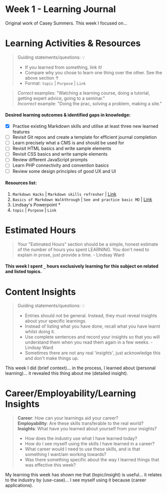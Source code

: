 # Week 1 - Learning Journal
Original work of Casey Summers. This week I focused on...

# Learning Activities & Resources
> Guiding statements/questions: :bulb:
> - If you learned from something, link it!
> - Compare why you chose to learn one thing over the other. See the above section &uarr;
> - Format: `topic` | `Purpose` | `Link` <br>

> *Correct* examples: "Watching a learning course, doing a tutorial, getting expert advice, going to a seminar." <br>
> *Incorrect* example: "Doing the prac, solving a problem, making a site."

#### Desired learning outcomes & identified gaps in knowledge: 
- [x] Practise existing Markdown skills and utilise at least three new learned features
- [ ] Revisit Git repos and create a template for efficient journal completion
- [ ] Learn precisely what a CMS is and should be used for
- [ ] Revisit HTML basics and write sample elements
- [ ] Revisit CSS basics and write sample elements
- [ ] Review different JavaScript prompts
- [ ] Learn PHP connectivity and convention basics
- [ ] Review some design principles of good UX and UI

#### Resources list:
1. `Markdown Hacks` | `Markdown skills refresher` | [Link](https://www.markdownguide.org/hacks/#:~:text=If%20your%20Markdown%20processor%20supports,these%20words%20will%20be%20underlined%20)
2. `Basics of Markdown Walkthrough` | `See and practice basic MD` | [Link](https://www.kaggle.com/code/caseysummers/jupyter-notebook-101/edit)
3. Lindsay's Powerpoint *
4. `topic` | `Purpose` | `Link`

# Estimated Hours
> Your "Estimated Hours" section should be a simple, honest estimate of the number of hours you spent LEARNING. You don't need to explain in prose, just provide a time. - Lindsay Ward
#### This week I spent `_` hours exclusively learning for this subject on related and listed topics.

# Content Insights
> Guiding statements/questions: :bulb:
> - Entries should not be general. Instead, they must reveal insights about your specific learnings.
> - Instead of listing what you have done, recall what you have learnt whilst doing it.
> - Use complete sentences and record your insights so that you will understand them when you read them again in a few weeks. - Lindsay Ward
> - Sometimes there are not any real *'insights'*, just acknowledge this and don't make things up.

This week I did (brief context)... in the process, I learned about (personal learning)... it revealed this thing about me (detailed insight).

# Career/Employability/Learning Insights
>**Career**: How can your learnings aid your career? <br>
>**Employability**: Are these skills transferable to the real world? <br>
>**Insights**: What have you learned about yourself from your insights? <br>
> - How does the industry use what I have learned today?
> - How do I see myself using the skills I have learned in a career?
> - What career would I need to use these skills, and is that something I want/am working towards?
> - Was there something specific about the way I learned things that was effective this week?

My learning this week has shown me that (topic/insight) is useful... it relates to the industry by (use-case)... I see myself using it because (career applications).
